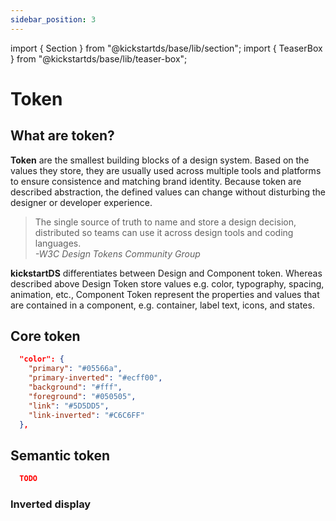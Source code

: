 ```yaml
---
sidebar_position: 3
---
```


import { Section } from "@kickstartds/base/lib/section";
import { TeaserBox } from "@kickstartds/base/lib/teaser-box";

# Token

## What are token?

**Token** are the smallest building blocks of a design system. Based on the values they store, they are usually used across multiple tools and platforms to ensure consistence and matching brand identity. Because token are described abstraction, the defined values can change without disturbing the designer or developer experience.

> The single source of truth to name and store a design decision, distributed so teams can use it across design tools and coding languages.  
> _-W3C Design Tokens Community Group_

**kickstartDS** differentiates between Design and Component token. Whereas described above Design Token store values e.g. color, typography, spacing, animation, etc., Component Token represent the properties and values that are contained in a component, e.g. container, label text, icons, and states.

<Section spaceBefore="none" spaceAfter="none" width="full">
  <TeaserBox
    link={{
      size: 'small',
      href: '/docs/basics/tokens/design-token',
      label: "Explore Design token",
      variant: "outline",
    }}
    text="encode your main brand identity, including colors, fonts and typography. "
    topic="Design tokens"
  />
  <TeaserBox
    link={{
      size: 'small',
      href: '/docs/basics/tokens/component-token/',
      label: "Why do I need these?",
      variant: "outline",
    }}
    text="TODO"
    topic="Component token"
  />
</Section>

## Core token

```json title="token-primitives.json"
  "color": {
    "primary": "#05566a",
    "primary-inverted": "#ecff00",
    "background": "#fff",
    "foreground": "#050505",
    "link": "#5D5DD5",
    "link-inverted": "#C6C6FF"
  },
```

## Semantic token

```json title="token-primitives.json"
  TODO
```

### Inverted display
